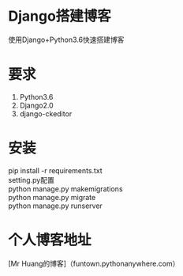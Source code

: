 # Django搭建博客
使用Django+Python3.6快速搭建博客
# 要求
1. Python3.6  
2. Django2.0  
3. django-ckeditor
# 安装
pip install -r requirements.txt  
setting.py配置  
python manage.py makemigrations  
python manage.py migrate  
python manage.py runserver  
# 个人博客地址
[Mr Huang的博客]（funtown.pythonanywhere.com）
